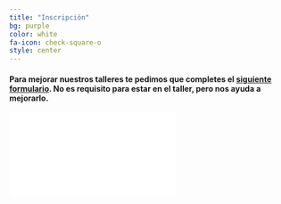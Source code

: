```yaml
---
title: "Inscripción"
bg: purple
color: white
fa-icon: check-square-o
style: center
---
```


#### Para mejorar nuestros talleres te pedimos que completes el [siguiente formulario](http://goo.gl/forms/EaZxy7R1My). **No es requisito** para estar en el taller, pero nos ayuda a mejorarlo.

<div class="icontain">
<iframe src="//docs.google.com/forms/d/1rwPv6e1TenuSgZcBIPTbVb2qztIB2YaIJj0lye2ADJE/viewform?embedded=true" frameborder="0" marginheight="0" marginwidth="0">Cargando...</iframe>
</div>


